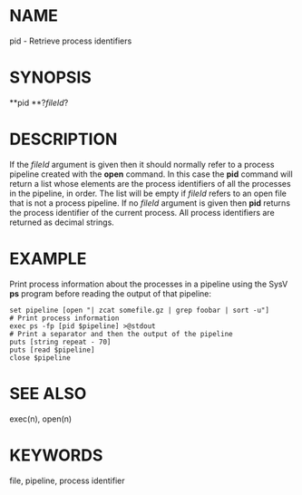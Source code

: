 # NAME

pid - Retrieve process identifiers

# SYNOPSIS

**pid **?*fileId*?

# DESCRIPTION

If the *fileId* argument is given then it should normally refer to a
process pipeline created with the **open** command. In this case the
**pid** command will return a list whose elements are the process
identifiers of all the processes in the pipeline, in order. The list
will be empty if *fileId* refers to an open file that is not a process
pipeline. If no *fileId* argument is given then **pid** returns the
process identifier of the current process. All process identifiers are
returned as decimal strings.

# EXAMPLE

Print process information about the processes in a pipeline using the
SysV **ps** program before reading the output of that pipeline:

    set pipeline [open "| zcat somefile.gz | grep foobar | sort -u"]
    # Print process information
    exec ps -fp [pid $pipeline] >@stdout
    # Print a separator and then the output of the pipeline
    puts [string repeat - 70]
    puts [read $pipeline]
    close $pipeline

# SEE ALSO

exec(n), open(n)

# KEYWORDS

file, pipeline, process identifier

